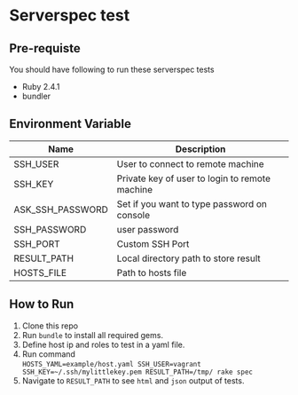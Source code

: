 # Serverspec test

## Pre-requiste
You should have following to run these serverspec tests
* Ruby 2.4.1
* bundler

## Environment Variable

| Name              | Description                                     |
| ----              | -----------                                     |
| SSH_USER          | User to connect to remote machine               |
| SSH_KEY           | Private key of user to login to remote machine  |
| ASK_SSH_PASSWORD  | Set if you want to type password on console     |
| SSH_PASSWORD      | user password                                   |
| SSH_PORT          | Custom SSH Port                                 |
| RESULT_PATH       | Local directory path to store result            |
| HOSTS_FILE        | Path to hosts file                              |


## How to Run
1. Clone this repo
2. Run `bundle` to install all required gems.
3. Define host ip and roles to test in a yaml file.
4. Run command<br>
`HOSTS_YAML=example/host.yaml SSH_USER=vagrant SSH_KEY=~/.ssh/mylittlekey.pem RESULT_PATH=/tmp/ rake spec`
5. Navigate to `RESULT_PATH` to see `html` and `json` output of tests.
